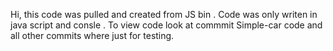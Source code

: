 Hi,  this code was pulled and created from JS bin . Code was only writen in java script and consle . 
To view code look at commmit Simple-car code and all other commits where just for testing.
